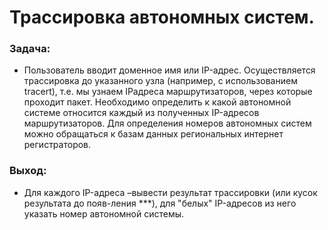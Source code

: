 # Трассировка автономных систем.

### Задача:
 * Пользователь вводит доменное имя или IP-адрес. Осуществляется трассировка до указанного узла 
(например, с использованием tracert), т.е. мы узнаем IPадреса маршрутизаторов, через которые проходит пакет.
Необходимо определить к какой автономной системе относится каждый из полученных IP-адресов маршрутизаторов.
Для определения номеров автономных систем можно обращаться к базам данных региональных интернет регистраторов.


### Выход:
 * Для каждого IP-адреса –вывести результат трассировки (или кусок результата до появ-ления ***),
для "белых" IP-адресов из него указать номер автономной системы.